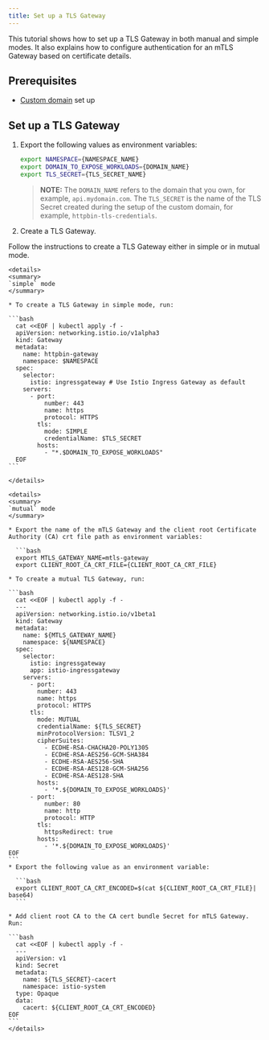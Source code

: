 ```yaml
---
title: Set up a TLS Gateway
---
```


This tutorial shows how to set up a TLS Gateway in both manual and simple modes. It also explains how to configure authentication for an mTLS Gateway based on certificate details.

## Prerequisites

* [Custom domain](../00-api-exposure/apix-02-setup-custom-domain-for-workload.md) set up

## Set up a TLS Gateway

1. Export the following values as environment variables:

   ```bash
   export NAMESPACE={NAMESPACE_NAME}
   export DOMAIN_TO_EXPOSE_WORKLOADS={DOMAIN_NAME} 
   export TLS_SECRET={TLS_SECRET_NAME}
   ```
   >**NOTE:** The `DOMAIN_NAME` refers to the domain that you own, for example, `api.mydomain.com`. The `TLS_SECRET` is the name of the TLS Secret created during the setup of the custom domain, for example, `httpbin-tls-credentials`. 

2. Create a TLS Gateway.

  Follow the instructions to create a TLS Gateway either in simple or in mutual mode.
  
  <div tabs>

    <details>
    <summary>
    `simple` mode
    </summary>

    * To create a TLS Gateway in simple mode, run:

    ```bash
      cat <<EOF | kubectl apply -f -
      apiVersion: networking.istio.io/v1alpha3
      kind: Gateway
      metadata:
        name: httpbin-gateway
        namespace: $NAMESPACE
      spec:
        selector:
          istio: ingressgateway # Use Istio Ingress Gateway as default
        servers:
          - port:
              number: 443
              name: https
              protocol: HTTPS
            tls:
              mode: SIMPLE
              credentialName: $TLS_SECRET
            hosts:
              - "*.$DOMAIN_TO_EXPOSE_WORKLOADS"
      EOF
    ```
    
    </details>

    <details>
    <summary>
    `mutual` mode
    </summary>

    * Export the name of the mTLS Gateway and the client root Certificate Authority (CA) crt file path as environment variables:

      ```bash
      export MTLS_GATEWAY_NAME=mtls-gateway
      export CLIENT_ROOT_CA_CRT_FILE={CLIENT_ROOT_CA_CRT_FILE}

    * To create a mutual TLS Gateway, run:
    
    ```bash
      cat <<EOF | kubectl apply -f -
      ---
      apiVersion: networking.istio.io/v1beta1
      kind: Gateway
      metadata:
        name: ${MTLS_GATEWAY_NAME}
        namespace: ${NAMESPACE}
      spec:
        selector:
          istio: ingressgateway
          app: istio-ingressgateway
        servers:
          - port:
            number: 443
            name: https
            protocol: HTTPS
          tls:
            mode: MUTUAL
            credentialName: ${TLS_SECRET}
            minProtocolVersion: TLSV1_2
            cipherSuites:
              - ECDHE-RSA-CHACHA20-POLY1305
              - ECDHE-RSA-AES256-GCM-SHA384
              - ECDHE-RSA-AES256-SHA
              - ECDHE-RSA-AES128-GCM-SHA256
              - ECDHE-RSA-AES128-SHA
            hosts:
              - '*.${DOMAIN_TO_EXPOSE_WORKLOADS}'
          - port:
              number: 80
              name: http
              protocol: HTTP
            tls:
              httpsRedirect: true
            hosts:
              - '*.${DOMAIN_TO_EXPOSE_WORKLOADS}'
    EOF
    ```
    * Export the following value as an environment variable:

      ```bash
      export CLIENT_ROOT_CA_CRT_ENCODED=$(cat ${CLIENT_ROOT_CA_CRT_FILE}| base64)
      ```

    * Add client root CA to the CA cert bundle Secret for mTLS Gateway. Run:

    ```bash
      cat <<EOF | kubectl apply -f -
      ---
      apiVersion: v1
      kind: Secret
      metadata:
        name: ${TLS_SECRET}-cacert
        namespace: istio-system
      type: Opaque
      data:
        cacert: ${CLIENT_ROOT_CA_CRT_ENCODED}
    EOF
    ```
    </details>
  </div>